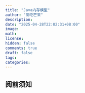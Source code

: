 ```yaml
---
title: "Java内存模型"
author: "爱吃芒果"
description:
date: "2025-04-28T22:02:31+08:00"
image:
math:
license:
hidden: false
comments: true
draft: false
tags:
categories:
---
```


## 阅前须知

